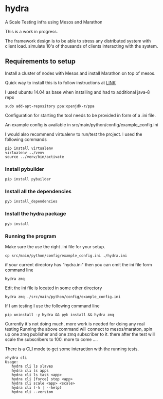 # hydra
A Scale Testing infra using Mesos and Marathon

This is a work in progress.

The framework design is to be able to stress any distributed system with client load.
simulate 10's of thousands of clients interacting with the system.

## Requirements to setup

Install a cluster of nodes with Mesos and install Marathon on top of mesos.

Quick way to install this is to follow instructions at
[LINK](https://open.mesosphere.com/getting-started/install/)

I used ubuntu 14.04 as base when installing and had to additional java-8 repo

`sudo add-apt-repository ppa:openjdk-r/ppa`


Configuration for starting the tool needs to be provided in form of a .ini file.

An example config is available in src/main/python/config/example_config.ini

I would also recommend virtualenv to run/test the project.
I used the following commands
```
pip install virtualenv
virtualenv ../venv
source ../venv/bin/activate
```

### Install pybuilder
`pip install pybuilder`

### Install all the dependencies
`pyb install_dependencies`

### Install the hydra package
`pyb install`

### Running the program
Make sure the use the right .ini file for your setup.

`cp src/main/python/config/example_config.ini ./hydra.ini`

if your current directory has "hydra.ini" then you can omit the ini file form command line

`hydra zmq`

Edit the ini file is located in some other directory

`hydra zmq ./src/main/python/config/example_config.ini`

If I am testing I use the following command line

`pip uninstall -y hydra && pyb install && hydra zmq`

Currently it's not doing much, more work is needed for doing any real testing
Running the above command will connect to mesos/maraton, spin up one zmq publisher
and one zmq subscriber to it.
there after the test will scale the subscribers to 100.
more to come ....

There is a CLI mode to get some interaction with the running tests.
```
>hydra cli
Usage:
   hydra cli ls slaves
   hydra cli ls apps
   hydra cli ls task <app>
   hydra cli [force] stop <app>
   hydra cli scale <app> <scale>
   hydra cli (-h | --help)
   hydra cli --version
```
